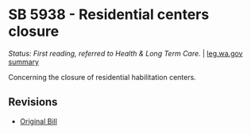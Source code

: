 # SB 5938 - Residential centers closure
*Status: First reading, referred to Health & Long Term Care.* | [leg.wa.gov summary](https://app.leg.wa.gov/billsummary?BillNumber=5938&Year=2021)

Concerning the closure of residential habilitation centers.

## Revisions
* [Original Bill](1/)